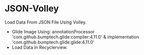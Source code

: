 # JSON-Volley
Load Data From JSON File Using Volley.
- Glide  Image Using: annotationProcessor 'com.github.bumptech.glide:compiler:4.11.0' &   implementation 'com.github.bumptech.glide:glide:4.11.0'
- Load Data In Recyclerview.
